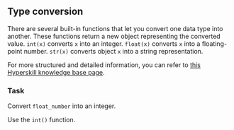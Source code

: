 ## Type conversion

There are several built-in functions that let you convert one data type into another. 
These functions return a new object representing the converted value. `int(x)` 
converts `x` into an integer. `float(x)` converts `x` into a floating-point number. `str(x)` 
converts object `x` into a string representation.

For more structured and detailed information, you can refer to [this Hyperskill knowledge base page](https://hyperskill.org/learn/step/6224?utm_source=jba&utm_medium=jba_courses_links).

### Task
Convert `float_number` into an integer.  

<div class="hint">Use the <code>int()</code> function.</div>
